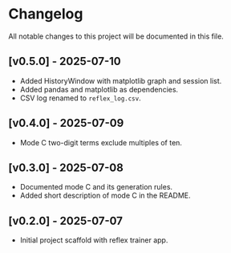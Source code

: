 # Changelog

All notable changes to this project will be documented in this file.

## [v0.5.0] - 2025-07-10
- Added HistoryWindow with matplotlib graph and session list.
- Added pandas and matplotlib as dependencies.
- CSV log renamed to `reflex_log.csv`.

## [v0.4.0] - 2025-07-09
- Mode C two-digit terms exclude multiples of ten.

## [v0.3.0] - 2025-07-08
- Documented mode C and its generation rules.
- Added short description of mode C in the README.

## [v0.2.0] - 2025-07-07
- Initial project scaffold with reflex trainer app.
